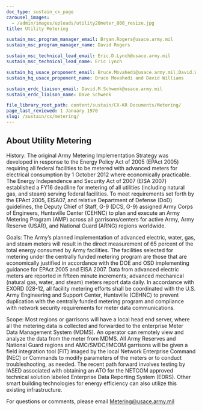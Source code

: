 ```yaml
---
doc_type: sustain_cx_page
carousel_images:
  - /admin/images/uploads/utility20meter_800_resize.jpg
title: Utility Metering

sustain_msc_program_manager_email: Bryan.Rogers@usace.army.mil
sustain_msc_program_manager_name: David Rogers

sustain_msc_technical_lead_email: Eric.D.Lynch@usace.army.mil
sustain_msc_technical_lead_name: Eric Lynch

sustain_hq_usace_proponent_email: Bruce.Movahedi@usace.army.mil;David.Williams@usace.army.mil
sustain_hq_usace_proponent_name: Bruce Movahedi and David Williams

sustain_erdc_liaison_email: David.M.Schwenk@usace.army.mil
sustain_erdc_liaison_name: Dave Schwenk

file_library_root_path: content/sustain/CX-KR Documents/Metering/
page_last_reviewed: 1 January 1970
slug: /sustain/cx/metering/
---
```


## About Utility Metering

History: The original Army Metering Implementation Strategy was developed in response to the Energy Policy Act of 2005 (EPAct 2005) requiring all federal facilities to be metered with advanced meters for electrical consumption by 1 October 2012 where economically practicable. The Energy Independence and Security Act of 2007 (EISA 2007) established a FY16 deadline for metering of all utilities (including natural gas, and steam) serving federal facilities. To meet requirements set forth by the EPAct 2005, EISA07, and relative Department of Defense (DoD) guidelines, the Deputy Chief of Staff, G-9 (DCS, G-9) assigned Army Corps of Engineers, Huntsville Center (CEHNC) to plan and execute an Army Metering Program (AMP) across all garrisons/centers for active Army, Army Reserve (USAR), and National Guard (ARNG) regions worldwide.

Goals: The Army’s planned implementation of advanced electric, water, gas, and steam meters will result in the direct measurement of 65 percent of the total energy consumed by Army facilities. The facilities selected for metering under the centrally funded metering program are those that are economically justified in accordance with the DOE and OSD implementing guidance for EPAct 2005 and EISA 2007. Data from advanced electric meters are reported in fifteen minute increments; advanced mechanical (natural gas, water, and steam) meters report data daily. In accordance with EXORD 028-12, all facility metering efforts shall be coordinated with the U.S. Army Engineering and Support Center, Huntsville (CEHNC) to prevent duplication with the centrally funded metering program and compliance with network security requirements for meter data communications.

Scope: Most regions or garrisons will have a local head end server, where all the metering data is collected and forwarded to the enterprise Meter Data Management System (MDMS). An operator can remotely view and analyze the data from the meter from MDMS. All Army Reserves and National Guard regions and AMC/SMDC/IMCOM garrisons will be given a field integration tool (FIT) imaged by the local Network Enterprise Command (NEC) or Commands to modify parameters of the meters or to conduct troubleshooting, as needed. The recent path forward involves testing by IASED associated with obtaining an ATO for the NETCOM approved technical solution labeled Enterprise Data Reporting System (EDRS). Other smart building technologies for energy efficiency can also utilize this existing infrastructure.

For questions or comments, please email Metering@usace.army.mil
